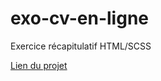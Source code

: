 # exo-cv-en-ligne

<p>Exercice récapitulatif HTML/SCSS</p>

<p><a href='https://guyvil1.github.io/exo-cv-en-ligne/'>Lien du projet</a></p>